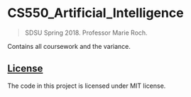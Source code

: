 # CS550_Artificial_Intelligence
> SDSU Spring 2018. Professor Marie Roch.

Contains all coursework and the variance.

## [License](LICENSE)

The code in this project is licensed under MIT license.
